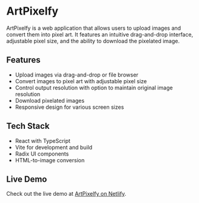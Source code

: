 # ArtPixelfy

ArtPixelfy is a web application that allows users to upload images and convert them into pixel art. It features an intuitive drag-and-drop interface, adjustable pixel size, and the ability to download the pixelated image.

## Features

- Upload images via drag-and-drop or file browser
- Convert images to pixel art with adjustable pixel size
- Control output resolution with option to maintain original image resolution
- Download pixelated images
- Responsive design for various screen sizes

## Tech Stack

- React with TypeScript
- Vite for development and build
- Radix UI components
- HTML-to-image conversion

## Live Demo

Check out the live demo at [ArtPixelfy on Netlify](https://artpixelfy.netlify.app).
